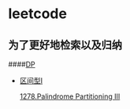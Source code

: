 # leetcode
## 为了更好地检索以及归纳
####[DP](/DP)
* [区间型I](/DP/区间型I)

    [1278.Palindrome Partitioning III](DP/区间型I/src/_1278_PalindromePartitioningIII.java)    

